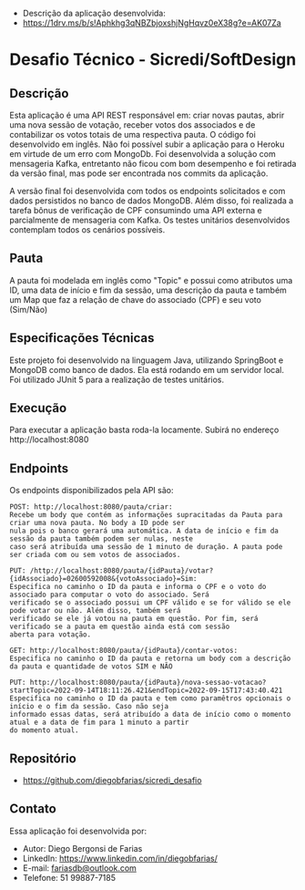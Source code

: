 - Descrição da aplicação desenvolvida:
- https://1drv.ms/b/s!Aphkhg3qNBZbjoxshjNgHqvz0eX38g?e=AK07Za

# Desafio Técnico - Sicredi/SoftDesign

## Descrição

Esta aplicação é uma API REST responsável em: criar novas pautas, abrir uma nova sessão de votação, receber votos dos
associados e de contabilizar os votos totais de uma respectiva pauta. O código foi desenvolvido em inglês. Não foi
possível subir a aplicação para o Heroku em virtude de um erro com MongoDb. Foi desenvolvida a solução com mensageria
Kafka, entretanto não ficou com bom desempenho e foi retirada da versão final, mas pode ser encontrada nos commits da
aplicação.

A versão final foi desenvolvida com todos os endpoints solicitados e com dados persistidos no banco de dados MongoDB.
Além disso, foi realizada a tarefa bônus de verificação de CPF consumindo uma API externa e parcialmente de mensageria
com Kafka. Os testes unitários desenvolvidos contemplam todos os cenários possíveis.

## Pauta

A pauta foi modelada em inglês como "Topic" e possui como atributos uma ID, uma data de início e fim da sessão, uma
descrição da pauta e também um Map que faz a relação de chave do associado (CPF) e seu voto (Sim/Não)

## Especificações Técnicas

Este projeto foi desenvolvido na linguagem Java, utilizando SpringBoot e MongoDB como banco de dados. Ela está rodando
em um servidor local. Foi utilizado JUnit 5 para a realização de testes unitários.

## Execução

Para executar a aplicação basta roda-la locamente. Subirá no endereço http://localhost:8080

## Endpoints

Os endpoints disponibilizados pela API são:

    POST: http://localhost:8080/pauta/criar:
    Recebe um body que contém as informações supracitadas da Pauta para criar uma nova pauta. No body a ID pode ser 
    nula pois o banco gerará uma automática. A data de início e fim da sessão da pauta também podem ser nulas, neste
    caso será atribuída uma sessão de 1 minuto de duração. A pauta pode ser criada com ou sem votos de associados.

    PUT: /http://localhost:8080/pauta/{idPauta}/votar?{idAssociado}=02600592008&{votoAssociado}=Sim:
    Especifica no caminho o ID da pauta e informa o CPF e o voto do associado para computar o voto do associado. Será
    verificado se o associado possui um CPF válido e se for válido se ele pode votar ou não. Além disso, também será
    verificado se ele já votou na pauta em questão. Por fim, será verificado se a pauta em questão ainda está com sessão
    aberta para votação.

    GET: http://localhost:8080/pauta/{idPauta}/contar-votos:
    Especifica no caminho o ID da pauta e retorna um body com a descrição da pauta e quantidade de votos SIM e NÃO

    PUT: http://localhost:8080/pauta/{idPauta}/nova-sessao-votacao?startTopic=2022-09-14T18:11:26.421&endTopic=2022-09-15T17:43:40.421
    Especifica no caminho o ID da pauta e tem como paramêtros opcionais o início e o fim da sessão. Caso não seja 
    informado essas datas, será atribuído a data de início como o momento atual e a data de fim para 1 minuto a partir
    do momento atual.

## Repositório

- https://github.com/diegobfarias/sicredi_desafio

## Contato

Essa aplicação foi desenvolvida por:

- Autor: Diego Bergonsi de Farias
- LinkedIn: https://www.linkedin.com/in/diegobfarias/
- E-mail: fariasdb@outlook.com
- Telefone: 51 99887-7185